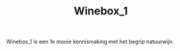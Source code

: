 ﻿---
title:  Winebox_1
photo:  winebox_1.jpg
layout: winebox


wijnen:
    - naam: La Bohème'14
      ref:    
      app:  Vin de France
      type: Blanc sec
      cep:  Melon de Bourgogne
      prijs: €10.94
      opm: Pays Nantais (Loire/France)
    
    - naam: Ciapè'14
      ref:   
      app:  D.O.C. Cortese 
      type: Vino bianco
      cep:  Cortese
      prijs: €9.53
      opm: Colli Tortonesi (Piemonte/Italia)
    
    - naam: Cuvée 100 Noms'12
      ref:   
      app:  Vin de France
      type: Blanc sec
      cep:  Ugni blanc/Colombard
      prijs: €7.09
      opm: Gers (Sud-Ouest/France)
      
    - naam: Hanami'14
      ref:   
      app:  A.O.C. Saumur Champigny
      type: Rouge
      cep:  Cabernet Franc
      prijs: €12.59
      opm: Loire/France
      
    - naam: Tombé du Ciel'13
      ref:   
      app:  Vin de France
      type: Rouge
      cep:  Carignan/Syrah/Granache
      prijs: €9.53
      opm: Pyrénées Orientales (Roussillon/France)
      
    - naam: Barbera del Monferrato'12
      ref:   
      app:  D.O.C. Barbera del Monferrato
      type: Rosso
      cep:  Barbera
      prijs: €10.47
      opm: Monferrato Casalese (Piemonte/Italia)
---
Winebox_1 is een 1e mooie kennismaking met het begrip natuurwijn.
   




